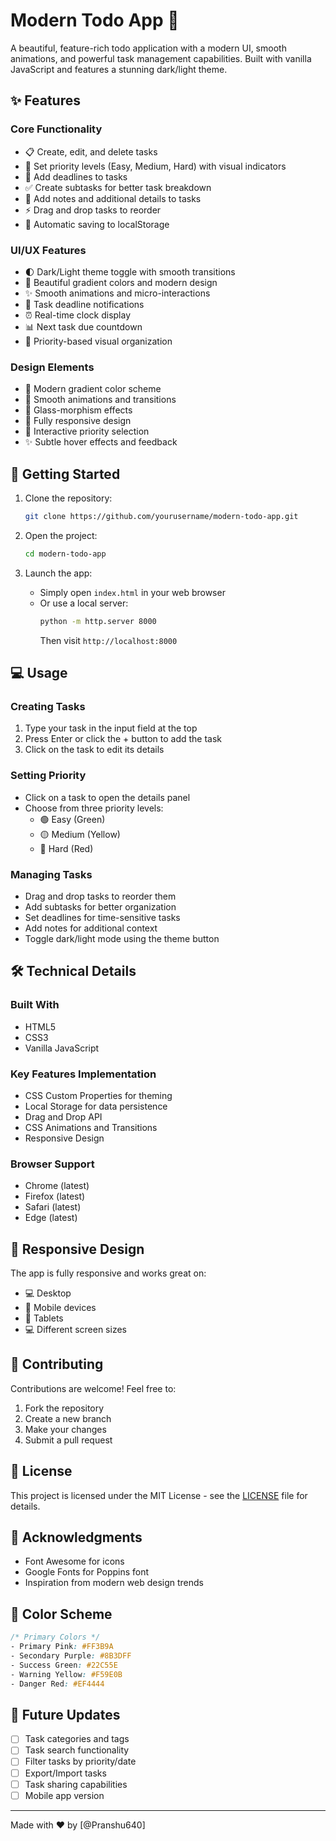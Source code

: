 # Modern Todo App 📝

A beautiful, feature-rich todo application with a modern UI, smooth animations, and powerful task management capabilities. Built with vanilla JavaScript and features a stunning dark/light theme.
## ✨ Features

### Core Functionality
- 📋 Create, edit, and delete tasks
- 🎯 Set priority levels (Easy, Medium, Hard) with visual indicators
- 📅 Add deadlines to tasks
- ✅ Create subtasks for better task breakdown
- 📝 Add notes and additional details to tasks
- ⚡ Drag and drop tasks to reorder
- 💾 Automatic saving to localStorage

### UI/UX Features
- 🌓 Dark/Light theme toggle with smooth transitions
- 🎨 Beautiful gradient colors and modern design
- ✨ Smooth animations and micro-interactions
- 🔔 Task deadline notifications
- ⏰ Real-time clock display
- 📊 Next task due countdown
- 🎯 Priority-based visual organization

### Design Elements
- 🎨 Modern gradient color scheme
- 💫 Smooth animations and transitions
- 🌟 Glass-morphism effects
- 📱 Fully responsive design
- 🎯 Interactive priority selection
- ✨ Subtle hover effects and feedback

## 🚀 Getting Started

1. Clone the repository:
   ```bash
   git clone https://github.com/yourusername/modern-todo-app.git
   ```

2. Open the project:
   ```bash
   cd modern-todo-app
   ```

3. Launch the app:
   - Simply open `index.html` in your web browser
   - Or use a local server:
     ```bash
     python -m http.server 8000
     ```
     Then visit `http://localhost:8000`

## 💻 Usage

### Creating Tasks
1. Type your task in the input field at the top
2. Press Enter or click the + button to add the task
3. Click on the task to edit its details

### Setting Priority
- Click on a task to open the details panel
- Choose from three priority levels:
  - 🟢 Easy (Green)
  - 🟡 Medium (Yellow)
  - 🔴 Hard (Red)

### Managing Tasks
- Drag and drop tasks to reorder them
- Add subtasks for better organization
- Set deadlines for time-sensitive tasks
- Add notes for additional context
- Toggle dark/light mode using the theme button

## 🛠️ Technical Details

### Built With
- HTML5
- CSS3
- Vanilla JavaScript

### Key Features Implementation
- CSS Custom Properties for theming
- Local Storage for data persistence
- Drag and Drop API
- CSS Animations and Transitions
- Responsive Design

### Browser Support
- Chrome (latest)
- Firefox (latest)
- Safari (latest)
- Edge (latest)

## 📱 Responsive Design
The app is fully responsive and works great on:
- 💻 Desktop
- 📱 Mobile devices
- 📱 Tablets
- 💻 Different screen sizes

## 🤝 Contributing
Contributions are welcome! Feel free to:
1. Fork the repository
2. Create a new branch
3. Make your changes
4. Submit a pull request

## 📄 License
This project is licensed under the MIT License - see the [LICENSE](LICENSE) file for details.

## 🙏 Acknowledgments
- Font Awesome for icons
- Google Fonts for Poppins font
- Inspiration from modern web design trends

## 🎨 Color Scheme
```css
/* Primary Colors */
- Primary Pink: #FF3B9A
- Secondary Purple: #8B3DFF
- Success Green: #22C55E
- Warning Yellow: #F59E0B
- Danger Red: #EF4444
```

## 🔄 Future Updates
- [ ] Task categories and tags
- [ ] Task search functionality
- [ ] Filter tasks by priority/date
- [ ] Export/Import tasks
- [ ] Task sharing capabilities
- [ ] Mobile app version

---
Made with ❤️ by [@Pranshu640]
